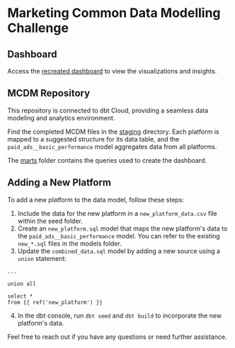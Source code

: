 # Marketing Common Data Modelling Challenge
## Dashboard
Access the [recreated dashboard](https://lookerstudio.google.com/u/1/reporting/100fcb46-0b6b-42ee-b861-00dbd05e9546/page/tEnnC) to view the visualizations and insights.

## MCDM Repository
This repository is connected to dbt Cloud, providing a seamless data modeling and analytics environment.

Find the completed MCDM files in the [staging](/models/staging) directory. Each platform is mapped to a suggested structure for its data table, and the `paid_ads__basic_performance` model aggregates data from all platforms.

The [marts](/models/marts) folder contains the queries used to create the dashboard.

## Adding a New Platform
To add a new platform to the data model, follow these steps:

1. Include the data for the new platform in a `new_platform_data.csv` file within the seed folder.
2. Create an `new_platform.sql` model that maps the new platform's data to the `paid_ads__basic_performance` model. You can refer to the existing `new_*.sql` files in the models folder.
3. Update the `combined_data.sql` model by adding a new source using a `union` statement:
```
...

union all

select * 
from {{ ref('new_platform') }}
```
4. In the dbt console, run `dbt seed` and `dbt build` to incorporate the new platform's data.

Feel free to reach out if you have any questions or need further assistance.
